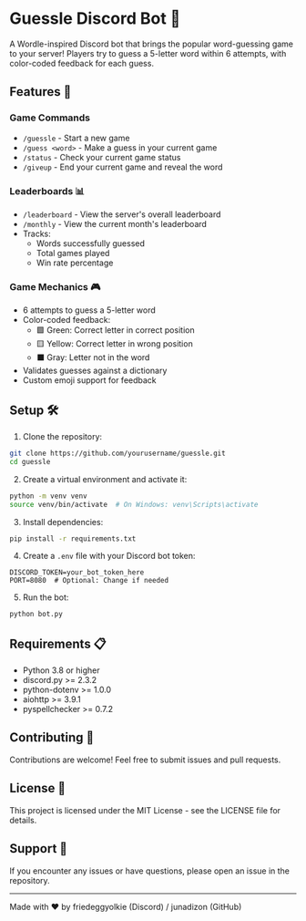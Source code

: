 # Guessle Discord Bot 🎯

A Wordle-inspired Discord bot that brings the popular word-guessing game to your server! Players try to guess a 5-letter word within 6 attempts, with color-coded feedback for each guess.

## Features 🚀

### Game Commands
- `/guessle` - Start a new game
- `/guess <word>` - Make a guess in your current game
- `/status` - Check your current game status
- `/giveup` - End your current game and reveal the word

### Leaderboards 📊
- `/leaderboard` - View the server's overall leaderboard
- `/monthly` - View the current month's leaderboard
- Tracks:
  - Words successfully guessed
  - Total games played
  - Win rate percentage

### Game Mechanics 🎮
- 6 attempts to guess a 5-letter word
- Color-coded feedback:
  - 🟩 Green: Correct letter in correct position
  - 🟨 Yellow: Correct letter in wrong position
  - ⬛ Gray: Letter not in the word
- Validates guesses against a dictionary
- Custom emoji support for feedback

## Setup 🛠️

1. Clone the repository:
```bash
git clone https://github.com/yourusername/guessle.git
cd guessle
```

2. Create a virtual environment and activate it:
```bash
python -m venv venv
source venv/bin/activate  # On Windows: venv\Scripts\activate
```

3. Install dependencies:
```bash
pip install -r requirements.txt
```

4. Create a `.env` file with your Discord bot token:

```
DISCORD_TOKEN=your_bot_token_here
PORT=8080  # Optional: Change if needed
```

5. Run the bot:
```bash
python bot.py
```

## Requirements 📋
- Python 3.8 or higher
- discord.py >= 2.3.2
- python-dotenv >= 1.0.0
- aiohttp >= 3.9.1
- pyspellchecker >= 0.7.2

## Contributing 🤝
Contributions are welcome! Feel free to submit issues and pull requests.

## License 📄
This project is licensed under the MIT License - see the LICENSE file for details.

## Support 💬
If you encounter any issues or have questions, please open an issue in the repository.

---
Made with ❤️ by friedeggyolkie (Discord) / junadizon (GitHub)